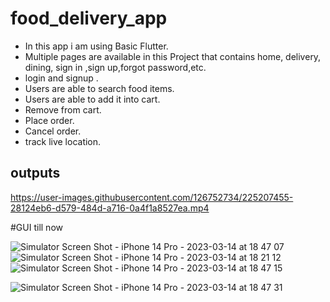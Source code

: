 # food_delivery_app
 
- In this app i am using Basic Flutter.<br>
- Multiple pages are available in this Project that contains home, delivery, dining, sign in ,sign up,forgot password,etc. <br>
- login and signup .<br>
- Users are able to search food items.<br>
- Users are able to add it into cart.<br>
- Remove from cart.<br>
- Place order.<br>
- Cancel order.<br>
- track live location.<br>


## outputs

https://user-images.githubusercontent.com/126752734/225207455-28124eb6-d579-484d-a716-0a4f1a8527ea.mp4

#GUI till now



![Simulator Screen Shot - iPhone 14 Pro - 2023-03-14 at 18 47 07](https://user-images.githubusercontent.com/126752734/225207627-ade1b78b-2287-472e-8997-103f5109d33c.png)
![Simulator Screen Shot - iPhone 14 Pro - 2023-03-14 at 18 21 12](https://user-images.githubusercontent.com/126752734/225207667-5bc51ac1-267d-4f16-8f09-3370160c3b3c.png)
![Simulator Screen Shot - iPhone 14 Pro - 2023-03-14 at 18 47 15](https://user-images.githubusercontent.com/126752734/225207754-b584ee3e-2cb9-48c8-b778-221e16750475.png)

![Simulator Screen Shot - iPhone 14 Pro - 2023-03-14 at 18 47 31](https://user-images.githubusercontent.com/126752734/225207736-9e802d18-dd24-4ba2-a5dd-9441c6936375.png)
